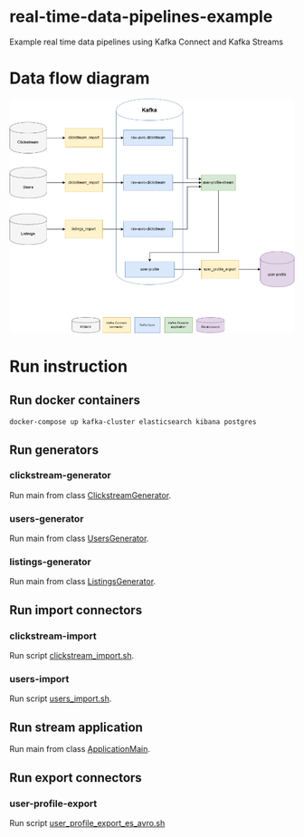 # real-time-data-pipelines-example
Example real time data pipelines using Kafka Connect and Kafka Streams

# Data flow diagram

![](images/real_data_pipeline_example_diagram.png)

# Run instruction

## Run docker containers

    docker-compose up kafka-cluster elasticsearch kibana postgres

## Run generators

### clickstream-generator

Run main from class [ClickstreamGenerator](clickstream-generator/src/main/java/com/datawizards/generator/ClickstreamGenerator.java).

### users-generator

Run main from class [UsersGenerator](users-generator/src/main/java/com/datawizards/generator/UsersGenerator.java).

### listings-generator

Run main from class [ListingsGenerator](listings-generator/src/main/java/com/datawizards/generator/ListingsGenerator.java).

## Run import connectors

### clickstream-import

Run script [clickstream_import.sh](clickstream-import/clickstream_import.sh).

### users-import

Run script [users_import.sh](users-import/users_import.sh).

## Run stream application

Run main from class [ApplicationMain](user-profile-stream/src/main/java/com/github/piotrkalanski/ApplicationMain.java).

## Run export connectors

### user-profile-export

Run script [user_profile_export_es_avro.sh](user-profile-es-avro/user_profile_export_es_avro.sh)

